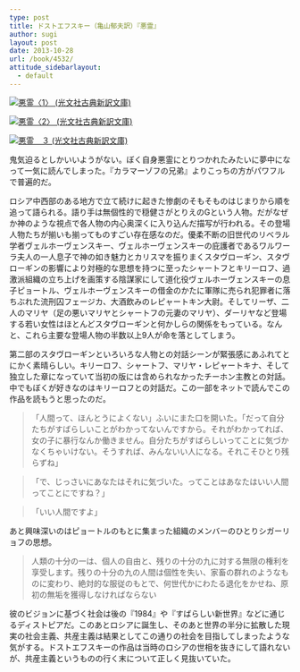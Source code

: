 ```yaml
---
type: post
title: ドストエフスキー（亀山郁夫訳）『悪霊』
author: sugi
layout: post
date: 2013-10-28
url: /book/4532/
attitude_sidebarlayout:
  - default
---
```

<a href="http://www.amazon.co.jp/exec/obidos/ASIN/433475211X/chezsugi-22/ref=nosim/" onclick="_gaq.push(['_trackEvent', 'outbound-article', 'http://www.amazon.co.jp/exec/obidos/ASIN/433475211X/chezsugi-22/ref=nosim/', '']);" name="amazletlink" target="_blank"><img src="http://i2.wp.com/ecx.images-amazon.com/images/I/416ITtItu4L._SL160_.jpg?w=660" alt="悪霊〈1〉 (光文社古典新訳文庫)" class="alignleft"  data-recalc-dims="1" /></a>

<a href="http://www.amazon.co.jp/exec/obidos/ASIN/4334752276/chezsugi-22/ref=nosim/" onclick="_gaq.push(['_trackEvent', 'outbound-article', 'http://www.amazon.co.jp/exec/obidos/ASIN/4334752276/chezsugi-22/ref=nosim/', '']);" name="amazletlink" target="_blank"><img src="http://i2.wp.com/ecx.images-amazon.com/images/I/41pwqDu7BvL._SL160_.jpg?w=660" alt="悪霊〈2〉 (光文社古典新訳文庫)" class="alignleft"  data-recalc-dims="1" /></a>

<a href="http://www.amazon.co.jp/exec/obidos/ASIN/433475242X/chezsugi-22/ref=nosim/" onclick="_gaq.push(['_trackEvent', 'outbound-article', 'http://www.amazon.co.jp/exec/obidos/ASIN/433475242X/chezsugi-22/ref=nosim/', '']);" name="amazletlink" target="_blank"><img src="http://i2.wp.com/ecx.images-amazon.com/images/I/416ztS4ErSL._SL160_.jpg?w=660" alt="悪霊　３ (光文社古典新訳文庫)" class="alignleft"  data-recalc-dims="1" /></a>

鬼気迫るとしかいいようがない。ぼく自身悪霊にとりつかれたみたいに夢中になって一気に読んでしまった。『カラマーゾフの兄弟』よりこっちの方がパワフルで普遍的だ。

ロシア中西部のある地方で立て続けに起きた惨劇のそもそものはじまりから順を追って語られる。語り手は無個性的で穏健さがとりえのGという人物。だがなぜか神のような視点で各人物の内心奥深くに入り込んだ描写が行われる。その登場人物たちが揃いも揃ってものすごい存在感なのだ。優柔不断の旧世代のリベラル学者ヴェルホーヴェンスキー、ヴェルホーヴェンスキーの庇護者であるワルワーラ夫人の一人息子で神の如き魅力とカリスマを振りまくスタヴローギン、スタヴローギンの影響により対極的な思想を持つに至ったシャートフとキリーロフ、過激派組織の立ち上げを画策する陰謀家にして道化役ヴェルホーヴェンスキーの息子ピョートル、ヴェルホーヴェンスキーの借金のかたに軍隊に売られ犯罪者に落ちぶれた流刑囚フェージカ、大酒飲みのレピャートキン大尉。そしてリーザ、二人のマリヤ（足の悪いマリヤとシャートフの元妻のマリヤ）、ダーリヤなど登場する若い女性はほとんどスタヴローギンと何かしらの関係をもっている。なんと、これら主要な登場人物の半数以上9人が命を落としてしまう。

第二部のスタヴローギンといろいろな人物との対話シーンが緊張感にあふれてとにかく素晴らしい。キリーロフ、シャートフ、マリヤ・レピャートキナ、そして独立した章になっていて当初の版には含められなかったチーホン主教との対話。中でもぼくが好きなのはキリーロフとの対話だ。この一部をネットで読んでこの作品を読もうと思ったのだ。

> 「人間って、ほんとうによくない」ふいにまた口を開いた。「だって自分たちがすばらしいことがわかってないんですから。それがわかってれば、女の子に暴行なんか働きません。自分たちがすばらしいってことに気づかなくちゃいけない。そうすれば、みんないい人になる。それこそひとり残らずね」
  
> 「で、じっさいにあなたはそれに気づいた。ってことはあなたはいい人間ってことにですね？」
  
> 「いい人間ですよ」 

あと興味深いのはピョートルのもとに集まった組織のメンバーのひとりシガーリョフの思想。

> 人類の十分の一は、個人の自由と、残りの十分の九に対する無限の権利を享受します。残りの十分の九の人間は個性を失い、家畜の群れのようなものに変わり、絶対的な服従のもとで、何世代かにわたる退化をかせね、原初の無垢を獲得しなければならない

彼のビジョンに基づく社会は後の『1984』や『すばらしい新世界』などに通じるディストピアだ。このあとロシアに誕生し、そのあと世界の半分に拡散した現実の社会主義、共産主義は結果としてこの通りの社会を目指してしまったような気がする。ドストエフスキーの作品は当時のロシアの世相を抜きにして語れないが、共産主義というものの行く末について正しく見抜いていた。
